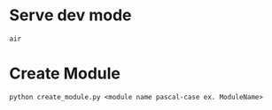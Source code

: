 # Serve dev mode

```
air
```

# Create Module

```
python create_module.py <module name pascal-case ex. ModuleName>
```
